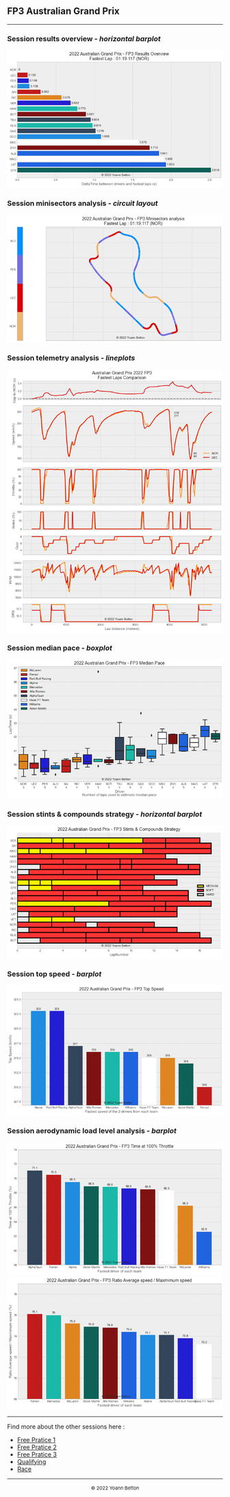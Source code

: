 ## FP3 Australian Grand Prix

---

### Session results overview - *horizontal barplot*

<img src="/output/2022-04-10_Australian_Grand_Prix/fp3_results_overview_white.png?raw=true"/>

### Session minisectors analysis - *circuit layout*

<img src="/output/2022-04-10_Australian_Grand_Prix/fp3_minisectors_analysis_white.png?raw=true"/>

### Session telemetry analysis - *lineplots*

<img src="/output/2022-04-10_Australian_Grand_Prix/fp3_telemetry_analysis_white.png?raw=true"/>

### Session median pace - *boxplot*

<img src="/output/2022-04-10_Australian_Grand_Prix/fp3_median_pace_white.png?raw=true"/>

### Session stints & compounds strategy - *horizontal barplot*

<img src="/output/2022-04-10_Australian_Grand_Prix/fp3_stints_compounds_stategy_white.png?raw=true"/>

### Session top speed - *barplot*

<img src="/output/2022-04-10_Australian_Grand_Prix/topspeed_fp3_white.png?raw=true"/>

### Session aerodynamic load level analysis - *barplot*

<img src="/output/2022-04-10_Australian_Grand_Prix/fp3_maximum_throttle_white.png?raw=true"/>

<img src="/output/2022-04-10_Australian_Grand_Prix/fp3_speed_ratio_white.png?raw=true"/>

--- 

Find more about the other sessions here :
  - [Free Pratice 1](/page/FP1/2022-04-10_Australian_Grand_Prix)  
  - [Free Pratice 2](/page/FP2/2022-04-10_Australian_Grand_Prix) 
  - [Free Pratice 3](/page/FP3/2022-04-10_Australian_Grand_Prix)
  - [Qualifying](/page/Qualifying/2022-04-10_Australian_Grand_Prix) 
  - [Race](/page/Race/2022-04-10_Australian_Grand_Prix)

---

<div style="text-align: center">
  <p style="font-size:11px">&copy; 2022 Yoann Betton</p>
</div>

<!-- ---

<p style="font-size:11px">Page generated from <a href="https://github.com/yoannbtn/yoannbtn.github.io">github.com/yoannbtn</a>.</p> -->